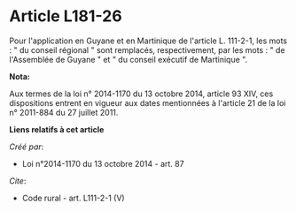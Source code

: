 # Article L181-26

Pour l'application en Guyane et en Martinique de l'article L. 111-2-1, les mots : " du conseil régional " sont remplacés,
respectivement, par les mots : " de l'Assemblée de Guyane " et " du conseil exécutif de Martinique ".

**Nota:**

Aux termes de la loi n° 2014-1170 du 13 octobre 2014, article 93 XIV, ces dispositions entrent en vigueur aux dates
mentionnées à l'article 21 de la loi n° 2011-884 du 27 juillet 2011.

**Liens relatifs à cet article**

_Créé par_:

  - Loi n°2014-1170 du 13 octobre 2014 - art. 87

_Cite_:

  - Code rural - art. L111-2-1 (V)
